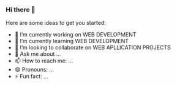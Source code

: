 ### Hi there 👋

<!--
**Bishal-Das-12/Bishal-Das-12** is a ✨ _special_ ✨ repository because its `README.md` (this file) appears on your GitHub profile.-->

Here are some ideas to get you started:

- 🔭 I’m currently working on WEB DEVELOPMENT
- 🌱 I’m currently learning WEB DEVELOPMENT
- 👯 I’m looking to collaborate on WEB APLLICATION PROJECTS
- 💬 Ask me about ...
- 📫 How to reach me: ...
- 😄 Pronouns: ...
- ⚡ Fun fact: ...

